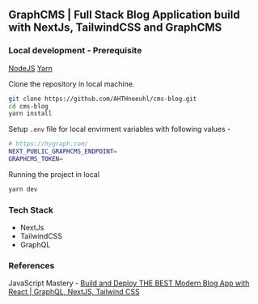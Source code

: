 ## GraphCMS | Full Stack Blog Application build with NextJs, TailwindCSS and GraphCMS

### Local development - Prerequisite
[NodeJS](https://nodejs.org/)
[Yarn](https://yarnpkg.com/)

Clone the repository in local machine.
```sh
git clone https://github.com/AHTHneeuhl/cms-blog.git
cd cms-blog
yarn install
```

Setup `.env` file for local envirment variables with following values - 
```sh
# https://hygraph.com/
NEXT_PUBLIC_GRAPHCMS_ENDPOINT=
GRAPHCMS_TOKEN=
```

Running the project in local
```sh
yarn dev
```

### Tech Stack
- NextJs
- TailwindCSS
- GraphQL

### References
JavaScript Mastery - [Build and Deploy THE BEST Modern Blog App with React | GraphQL, NextJS, Tailwind CSS](https://youtu.be/HYv55DhgTuA)